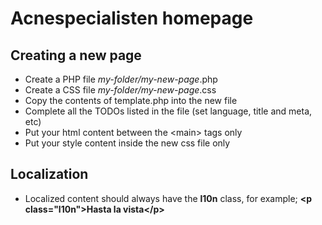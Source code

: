 # Acnespecialisten homepage

## Creating a new page
- Create a PHP file *my-folder/my-new-page*.php
- Create a CSS file *my-folder/my-new-page*.css
- Copy the contents of template.php into the new file
- Complete all the TODOs listed in the file (set language, title and meta, etc)
- Put your html content between the \<main> tags only
- Put your style content inside the new css file only


## Localization
- Localized content should always have the **l10n** class, for example; **\<p class="l10n">Hasta la vista\</p>**
